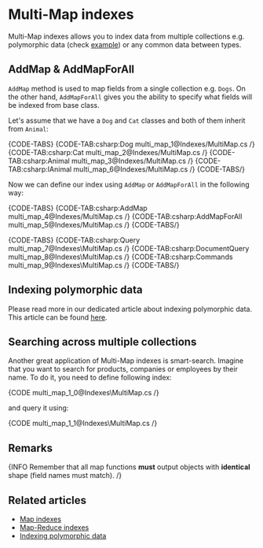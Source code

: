 # Multi-Map indexes

Multi-Map indexes allows you to index data from multiple collections e.g. polymorphic data (check [example](../indexes/indexing-polymorphic-data)) or any common data between types.

## AddMap & AddMapForAll

`AddMap` method is used to map fields from a single collection e.g. `Dogs`. On the other hand, `AddMapForAll` gives you the ability to specify what fields will be indexed from base class. 

Let's assume that we have a `Dog` and `Cat` classes and both of them inherit from `Animal`:

{CODE-TABS}
{CODE-TAB:csharp:Dog multi_map_1@Indexes/MultiMap.cs /}
{CODE-TAB:csharp:Cat multi_map_2@Indexes/MultiMap.cs /}
{CODE-TAB:csharp:Animal multi_map_3@Indexes/MultiMap.cs /}
{CODE-TAB:csharp:IAnimal multi_map_6@Indexes/MultiMap.cs /}
{CODE-TABS/}

Now we can define our index using `AddMap` or `AddMapForAll` in the following way:

{CODE-TABS}
{CODE-TAB:csharp:AddMap multi_map_4@Indexes/MultiMap.cs /}
{CODE-TAB:csharp:AddMapForAll multi_map_5@Indexes/MultiMap.cs /}
{CODE-TABS/}

{CODE-TABS}
{CODE-TAB:csharp:Query multi_map_7@Indexes\MultiMap.cs /}
{CODE-TAB:csharp:DocumentQuery multi_map_8@Indexes\MultiMap.cs /}
{CODE-TAB:csharp:Commands multi_map_9@Indexes\MultiMap.cs /}
{CODE-TABS/}

## Indexing polymorphic data

Please read more in our dedicated article about indexing polymorphic data. This article can be found [here](../indexes/indexing-polymorphic-data).

## Searching across multiple collections

Another great application of Multi-Map indexes is smart-search. Imagine that you want to search for products, companies or employees by their name. To do it, you need to define following index:

{CODE multi_map_1_0@Indexes\MultiMap.cs /}

and query it using:

{CODE multi_map_1_1@Indexes\MultiMap.cs /}

## Remarks

{INFO Remember that all map functions **must** output objects with **identical** shape (field names must match). /}

## Related articles

- [Map indexes](../indexes/map-indexes)
- [Map-Reduce indexes](../indexes/map-reduce-indexes)
- [Indexing polymorphic data](../indexes/indexing-polymorphic-data)

